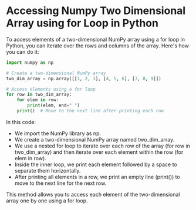 # Accessing Numpy Two Dimensional Array using for Loop in Python

To access elements of a two-dimensional NumPy array using a for loop in Python, you can iterate over the rows and columns of the array. Here's how you can do it:

```python
import numpy as np

# Create a two-dimensional NumPy array
two_dim_array = np.array([[1, 2, 3], [4, 5, 6], [7, 8, 9]])

# Access elements using a for loop
for row in two_dim_array:
    for elem in row:
        print(elem, end=" ")
    print()  # Move to the next line after printing each row
```

In this code:

- We import the NumPy library as np.
- We create a two-dimensional NumPy array named two_dim_array.
- We use a nested for loop to iterate over each row of the array (for row in two_dim_array) and then iterate over each element within the row (for elem in row).
- Inside the inner loop, we print each element followed by a space to separate them horizontally.
- After printing all elements in a row, we print an empty line (print()) to move to the next line for the next row.

This method allows you to access each element of the two-dimensional array one by one using a for loop.

